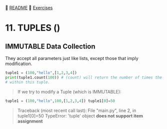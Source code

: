 :page_with_curl: [README](../README_en.md) :pencil: [Exercises](/tests/indicetests.md)

# 11. TUPLES ()
## IMMUTABLE Data Collection

They accept all parameters just like lists, except those that imply modification.

```python
tuple1 = (100,"hello",[1,2,3,4])
print(tuple1.count(100)) # (count) will return the number of times the number 100 appears
# within this tuple.
```

> If we try to modify a Tuple (which is IMMUTABLE):

```python
tuple1 = (100,"hello",100,[1,2,3,4]) tuple1[0]=50
``` 

>Traceback (most recent call last): File "main.py", line 2, in <module> tuple1[0]=50 TypeError: 'tuple' object **does not support item assignment**
